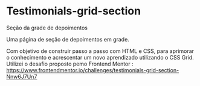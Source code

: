 # Testimonials-grid-section
Seção da grade de depoimentos

Uma página de seção de depoimentos em grade.

Com objetivo de construir passo a passo com HTML e CSS, para aprimorar o conhecimento e acrescentar um novo aprendizado utilizando o CSS Grid.
Utilizei o desafio proposto pemo Frontend Mentor : 
https://www.frontendmentor.io/challenges/testimonials-grid-section-Nnw6J7Un7